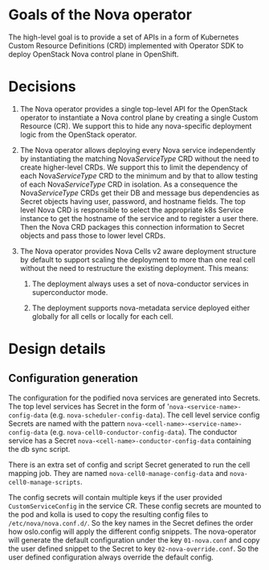 # Goals of the Nova operator

The high-level goal is to provide a set of APIs in a form of Kubernetes Custom
Resource Definitions (CRD) implemented with Operator SDK to deploy OpenStack
Nova control plane in OpenShift.

# Decisions

1. The Nova operator provides a single top-level API for the OpenStack
operator to instantiate a Nova control plane by creating a single Custom
Resource (CR). We support this to hide any nova-specific deployment logic from
the OpenStack operator.

2. The Nova operator allows deploying every Nova service independently by
instantiating the matching Nova*ServiceType* CRD without the need to create
higher-level CRDs. We support this to limit the dependency of each
Nova*ServiceType* CRD to the minimum and by that to allow testing of each
Nova*ServiceType* CRD in isolation. As a consequence the Nova*ServiceType* CRDs
get their DB and message bus dependencies as Secret objects having user,
password, and hostname fields. The top level Nova CRD is responsible to select
the appropriate k8s Service instance to get the hostname of the service and to
register a user there. Then the Nova CRD packages this connection information
to Secret objects and pass those to lower level CRDs.

3. The Nova operator provides Nova Cells v2 aware deployment structure by
default to support scaling the deployment to more than one real cell without
the need to restructure the existing deployment. This means:

    1. The deployment always uses a set of nova-conductor services in
    superconductor mode.

    2. The deployment supports nova-metadata service deployed either globally
    for all cells or locally for each cell.

# Design details

## Configuration generation
The configuration for the podified nova services are generated into Secrets.
The top level services has Secret in the form of
'`nova-<service-name>-config-data` (e.g. `nova-scheduler-config-data`). The
cell level service config Secrets are named with the pattern
`nova-<cell-name>-<service-name>-config-data` (e.g.
`nova-cell0-conductor-config-data`). The conductor service has a Secret
`nova-<cell-name>-conductor-config-data` containing the db sync script.

There is an extra set of config and script Secret generated to run the cell
mapping job. They are named `nova-cell0-manage-config-data` and
`nova-cell0-manage-scripts`.

The config secrets will contain multiple keys if the user provided
`CustomServiceConfig` in the service CR. These config secrets are mounted to
the pod and kolla is used to copy the resulting config files to
`/etc/nova/nova.conf.d/`. So the key names in the Secret defines the order how
oslo.config will apply the different config snippets. The nova-operator will
generate the default configuration under the key `01-nova.conf` and copy the
user defined snippet to the Secret to key `02-nova-override.conf`. So the user
defined configuration always override the default config.
